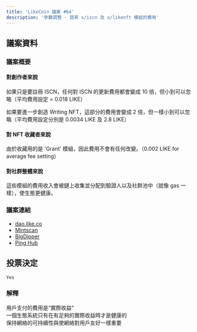 ```yaml
---
title: 'LikeCoin 議案 #64'
description: '參數調整 - 提昇 x/iscn 及 x/likenft 模組的費用'
---
```


## 議案資料

### 議案概要

#### 對創作者來說
如果只是要註冊 ISCN，任何對 ISCN 的更新費用都會變成 10 倍，但小到可以忽略（平均費用設定 = 0.018 LIKE）

如果要進一步創造 Writing NFT，這部分的費用會變成 2 倍，但一樣小到可以忽略（平均費用設定分別是 0.0034 LIKE 及 2.8 LIKE）

#### 對 NFT 收藏者來說
由於收藏用的是 'Grant' 模組，因此費用不會有任何改變。（0.002 LIKE for average fee setting）

#### 對社群整體來說
這些模組的費用收入會被鏈上收集並分配到驗證人以及社群池中（就像 gas 一樣），使生態更健康。

### 議案連結
- [dao.like.co](https://dao.like.co/proposals/64)
- [Mintscan](https://www.mintscan.io/likecoin/proposals/64)
- [BigDipper](https://bigdipper.live/likecoin/proposals/64)
- [Ping Hub](https://ping.pub/likecoin/gov/64)


## 投票決定
`Yes`

### 解釋
用戶支付的費用是“實際收益”  
一個生態系統只有在有足夠的實際收益時才是健康的  
保持網絡的可持續性與使網絡對用戶友好一樣重要  
